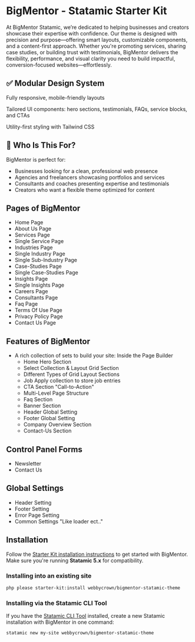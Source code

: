 # BigMentor - Statamic Starter Kit

At BigMentor Statamic, we’re dedicated to helping businesses and creators showcase their expertise with confidence. Our theme is designed with precision and purpose—offering smart layouts, customizable components, and a content-first approach. Whether you're promoting services, sharing case studies, or building trust with testimonials, BigMentor delivers the flexibility, performance, and visual clarity you need to build impactful, conversion-focused websites—effortlessly.


## ✅ Modular Design System
Fully responsive, mobile-friendly layouts

Tailored UI components: hero sections, testimonials, FAQs, service blocks, and CTAs

Utility-first styling with Tailwind CSS 

## 🎯 Who Is This For?

BigMentor is perfect for:

- Businesses looking for a clean, professional web presence
- Agencies and freelancers showcasing portfolios and services
- Consultants and coaches presenting expertise and testimonials
- Creators who want a flexible theme optimized for content


## Pages of BigMentor

- Home Page 
- About Us Page
- Services Page
- Single Service Page
- Industries Page
- Single Industry Page
- Single Sub-Industry Page
- Case-Studies Page
- Single Case-Studies Page
- Insights Page
- Single Insights Page
- Careers Page
- Consultants Page
- Faq Page
- Terms Of Use Page
- Privacy Policy Page
- Contact Us Page

## Features of BigMentor

- A rich collection of sets to build your site: Inside the Page Builder
  - Home Hero Section
  - Select Collection & Layout Grid Section
  - Different Types of Grid Layout Sections
  - Job Apply collection to store job entries 
  - CTA Section "Call-to-Action"
  - Multi-Level Page Structure 
  - Faq Section
  - Banner Section 
  - Header Global Setting
  - Footer Global Setting
  - Company Overview Section
  - Contact-Us Section

## Control Panel Forms

  - Newsletter
  - Contact Us

## Global Settings
  - Header  Setting
  - Footer  Setting
  - Error Page Setting
  - Common Settings "Like loader ect.."

## Installation

Follow the [Starter Kit installation instructions](https://statamic.dev/starter-kits/installing-a-starter-kit) to get started with BigMentor.
Make sure you're running **Statamic 5.x** for compatibility.

### Installing into an existing site

```bash
php please starter-kit:install webbycrown/bigmentor-statamic-theme
```

### Installing via the Statamic CLI Tool

If you have the [Statamic CLI Tool](https://github.com/statamic/cli) installed, create a new Statamic installation with BigMentor in one command:

```bash
statamic new my-site webbycrown/bigmentor-statamic-theme
